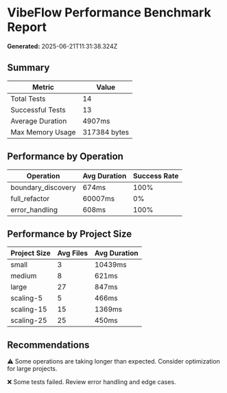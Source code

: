 
# VibeFlow Performance Benchmark Report

**Generated:** 2025-06-21T11:31:38.324Z

## Summary

| Metric | Value |
|--------|-------|
| Total Tests | 14 |
| Successful Tests | 13 |
| Average Duration | 4907ms |
| Max Memory Usage | 317384 bytes |

## Performance by Operation


| Operation | Avg Duration | Success Rate |
|-----------|--------------|--------------|
| boundary_discovery | 674ms | 100% |
| full_refactor | 60007ms | 0% |
| error_handling | 608ms | 100% |


## Performance by Project Size


| Project Size | Avg Files | Avg Duration |
|--------------|-----------|--------------|
| small | 3 | 10439ms |
| medium | 8 | 621ms |
| large | 27 | 847ms |
| scaling-5 | 5 | 466ms |
| scaling-15 | 15 | 1369ms |
| scaling-25 | 25 | 450ms |


## Recommendations

⚠️ Some operations are taking longer than expected. Consider optimization for large projects.

❌ Some tests failed. Review error handling and edge cases.

